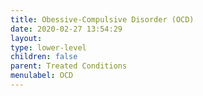 ```yaml
---
title: Obessive-Compulsive Disorder (OCD)
date: 2020-02-27 13:54:29
layout:
type: lower-level
children: false
parent: Treated Conditions
menulabel: OCD
---
```

